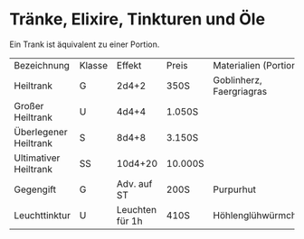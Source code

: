 # Tränke, Elixire, Tinkturen und Öle

<primary-label ref="mechanics"/>

Ein Trank ist äquivalent zu einer Portion.

<table>
<tr><td>Bezeichnung</td><td>Klasse</td><td>Effekt</td><td>Preis</td><td>Materialien (Portion)</td></tr>
<tr><td>Heiltrank</td><td>G</td><td>2d4+2</td><td>350S</td><td>Goblinherz, Faergriagras</td></tr>
<tr><td>Großer Heiltrank</td><td>U</td><td>4d4+4</td><td>1.050S</td><td> </td></tr>
<tr><td>Überlegener Heiltrank</td><td>S</td><td>8d4+8</td><td>3.150S</td><td> </td></tr>
<tr><td>Ultimativer Heiltrank</td><td>SS</td><td>10d4+20</td><td>10.000S</td><td> </td></tr>
<tr><td>Gegengift</td><td>G</td><td>Adv. auf ST</td><td>200S</td><td>Purpurhut</td></tr>
<tr><td>Leuchttinktur</td><td>U</td><td>Leuchten für 1h</td><td>410S</td><td>Höhlenglühwürmchen</td></tr>
</table>